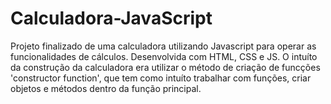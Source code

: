 # Calculadora-JavaScript
Projeto finalizado de uma calculadora utilizando Javascript para operar as funcionalidades de cálculos. Desenvolvida com HTML, CSS e JS.
O intuíto da construção da calculadora era utilizar o método de criação de funcções 'constructor function', que tem como intuíto trabalhar com funções, criar objetos e métodos dentro da função principal.
